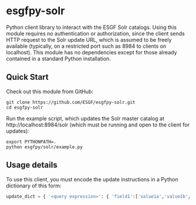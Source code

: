 # esgfpy-solr
Python client library to interact with the ESGF Solr catalogs.
Using this module requires no authentication or authorization, since the client sends HTTP request to the Solr update URL, which is
assumed to be freely available (typically, on a restricted port such as 8984 to clients on localhost).
This module has no dependencies except for those already contained in a standard Python installation.

## Quick Start

Check out this module from GitHub:
```shell
git clone https://github.com/ESGF/esgfpy-solr.git
cd esgfpy-solr
```
Run the example script, which updates the Solr master catalog at http://localhost:8984/solr (which must be running and open to the client for updates):
```shell
export PYTHONPATH=.
python esgfpy/solr/example.py
```

## Usage details
To use this client, you must encode the update instructions in a Python dictionary of this form:
```python
update_dict = { '<query expression>': { 'field1':['value1a','value1b',...], 'field2':['value2a','value2b',...] } }
```
